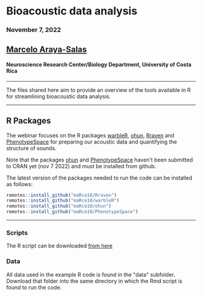 # Bioacoustic data analysis

### November 7, 2022

## [Marcelo Araya-Salas](marceloarayasalas.weebly.com/)
#### Neuroscience Research Center/Biology Department, University of Costa Rica

---

The files shared here aim to provide an overview of the tools available in R for streamlining bioacoustic data analysis. 

---

## R Packages

The webinar focuses on the R packages [warbleR](https://marce10.github.io/warbleR/), [ohun](https://marce10.github.io/ohun/), [Rraven](https://marce10.github.io/Rraven/) and [PhenotypeSpace](https://marce10.github.io/PhenotypeSpace/) for preparing our acoustic data and quantifying the structure of sounds. 

Note that the packages [ohun](https://marce10.github.io/ohun/) and [PhenotypeSpace](https://marce10.github.io/PhenotypeSpace/) haven't been submitted to CRAN yet (nov 7 2022) and must be installed from github.

The latest version of the packages needed to run the code can be installed as follows:

``` r
remotes::install_github("maRce10/Rraven")
remotes::install_github("maRce10/warbleR")
remotes::install_github("maRce10/ohun")
remotes::install_github("maRce10/PhenotypeSpace")

```

---

### Scripts
  
The R script can be downloaded [from here](https://raw.githubusercontent.com/eco4cast/Statistical-Methods-Seminar-Series/main/araya-salas_bioacoustics/example_code_bioacoustics_Araya-Salas_2022.Rmd)  
  
### Data

All data used in the example R code is found in the "data" subfolder. Download that folder into the same directory in which the Rmd script is found to run the code. 

